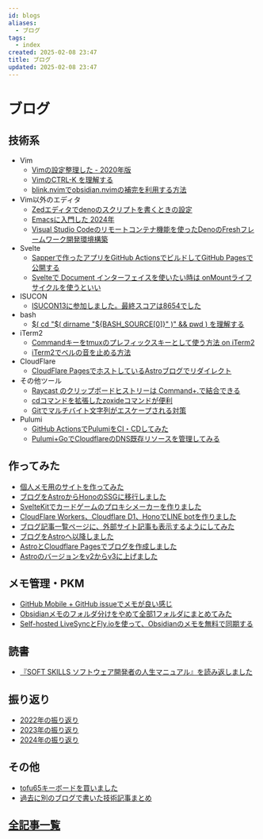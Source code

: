 ```yaml
---
id: blogs
aliases:
  - ブログ
tags:
  - index
created: 2025-02-08 23:47
title: ブログ
updated: 2025-02-08 23:47
---
```


# ブログ

## 技術系

- Vim
    - [Vimの設定整理した - 2020年版](blog/vim-configurations-2020.md)
    - [VimのCTRL-K <Space>を理解する](blog/understanding-vim-ctrl-k-space.md)
    - [blink.nvimでobsidian.nvimの補完を利用する方法](blog/20250212090856.md)
- Vim以外のエディタ
    - [Zedエディタでdenoのスクリプトを書くときの設定](blog/zed-editor-settings-for-deno.md)
    - [Emacsに入門した 2024年](blog/getting-started-emacs-2024.md)
    - [Visual Studio Codeのリモートコンテナ機能を使ったDenoのFreshフレームワーク開発環境構築](blog/vscode-remote-container-deno-fresh-setup.md)
- Svelte
    - [Sapperで作ったアプリをGitHub ActionsでビルドしてGitHub Pagesで公開する](blog/deploy-sapper-app-with-github-actions-to-pages.md)
    - [Svelteで Document インターフェイスを使いたい時は onMountライフサイクルを使うといい](blog/svelte-document-interface-using-onmount.md)
- ISUCON
    - [ISUCON13に参加しました。最終スコアは8654でした](blog/isucon13.md)
- bash
    - [$( cd "$( dirname "${BASH_SOURCE[0]}" )" && pwd ) を理解する](blog/understanding-bash-source.md)
- iTerm2
    - [Commandキーをtmuxのプレフィックスキーとして使う方法 on iTerm2](blog/Command-as-tmux-prefix-key.md)
    - [iTerm2でベルの音を止める方法](blog/mute-iterm2-bell.md)
- CloudFlare
    - [CloudFlare PagesでホストしているAstroブログでリダイレクト](blog/setting-up-redirects-astro-cloudflare-pages.md)
- その他ツール
    - [Raycast のクリップボードヒストリーは Command+.で結合できる](blog/raycast-clipboard-history-merge-with-cmd-period.md)
    - [cdコマンドを拡張したzoxideコマンドが便利](blog/zoxide-a-convenient-extension-of-the-cd-command.md)
    - [Gitでマルチバイト文字列がエスケープされる対策](blog/avoid-multibyte-character-escape.md)
- Pulumi
    - [GitHub ActionsでPulumiをCI・CDしてみた](blog/trying-cicd-with-pulumi-using-github-actions.md)
    - [Pulumi+GoでCloudflareのDNS既存リソースを管理してみる](blog/managing-and-importing-existing-cloudflare-dns-resources-pulumi-go.md)

## 作ってみた

- [個人メモ用のサイトを作ってみた](blog/20240609205514.md)
- [ブログをAstroからHonoのSSGに移行しました](blog/blog-migration-astro-to-hono.md)
- [SvelteKitでカードゲームのプロキシメーカーを作りました](blog/created-a-card-game-proxy-maker-with-SvelteKit.md)
- [CloudFlare Workers、Cloudflare D1、HonoでLINE botを作りました](blog/creating-line-bot-with-cloudflare-workers-d1-and-hono.md)
- [ブログ記事一覧ページに、外部サイト記事も表示するようにしてみた](blog/astro-blog-article-index-external-links.md)
- [ブログをAstroへ以降しました](blog/first-post.md)
- [AstroとCloudflare Pagesでブログを作成しました](blog/astro-and-cloudflare-pages-blog-creation.md)
- [Astroのバージョンをv2からv3に上げました](blog/update-astro-v2-to-v3.md)

## メモ管理・PKM

- [GitHub Mobile + GitHub issueでメモが良い感じ](blog/github-mobile-and-issue-as-memo.md)
- [Obsidianメモのフォルダ分けをやめて全部1フォルダにまとめてみた](blog/flat-obsidian-is-good.md)
- [Self-hosted LiveSyncとFly.ioを使って、Obsidianのメモを無料で同期する](blog/sync-obsidian-notes-free-Self-hosted-LiveSync-flyio.md)

## 読書

- [『SOFT SKILLS ソフトウェア開発者の人生マニュアル』を読み返しました](blog/reading-soft-skills-the-software-developers-life-manual.md)

## 振り返り

- [2022年の振り返り](blog/2022-summary.md)
- [2023年の振り返り](blog/2023-summary.md)
- [2024年の振り返り](blog/20250208234431.md)

## その他

- [tofu65キーボードを買いました](blog/tofu65-keyboard-review.md)
- [過去に別のブログで書いた技術記事まとめ](blog/past-technical-articles-collection.md)

## [全記事一覧](/blog)

